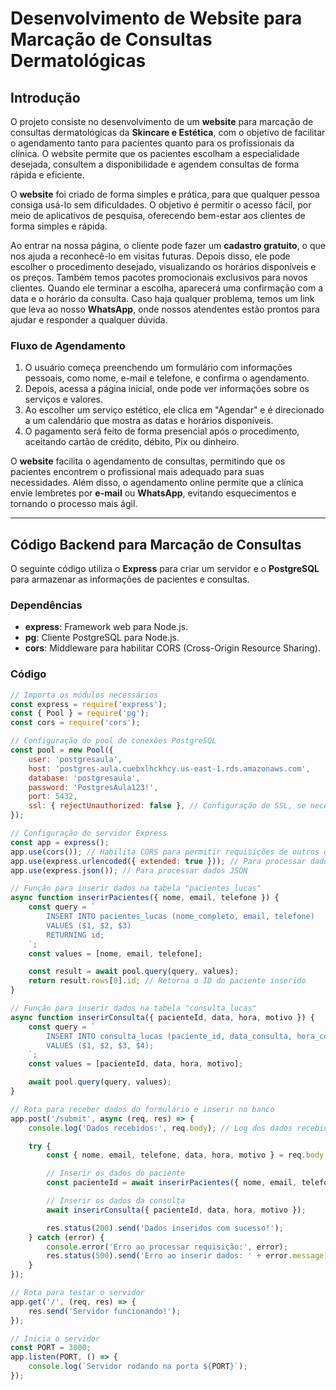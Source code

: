 # Desenvolvimento de Website para Marcação de Consultas Dermatológicas

## Introdução

O projeto consiste no desenvolvimento de um **website** para marcação de consultas dermatológicas da **Skincare e Estética**, com o objetivo de facilitar o agendamento tanto para pacientes quanto para os profissionais da clínica. O website permite que os pacientes escolham a especialidade desejada, consultem a disponibilidade e agendem consultas de forma rápida e eficiente.

O **website** foi criado de forma simples e prática, para que qualquer pessoa consiga usá-lo sem dificuldades. O objetivo é permitir o acesso fácil, por meio de aplicativos de pesquisa, oferecendo bem-estar aos clientes de forma simples e rápida.

Ao entrar na nossa página, o cliente pode fazer um **cadastro gratuito**, o que nos ajuda a reconhecê-lo em visitas futuras. Depois disso, ele pode escolher o procedimento desejado, visualizando os horários disponíveis e os preços. Também temos pacotes promocionais exclusivos para novos clientes. Quando ele terminar a escolha, aparecerá uma confirmação com a data e o horário da consulta. Caso haja qualquer problema, temos um link que leva ao nosso **WhatsApp**, onde nossos atendentes estão prontos para ajudar e responder a qualquer dúvida.

### Fluxo de Agendamento

1. O usuário começa preenchendo um formulário com informações pessoais, como nome, e-mail e telefone, e confirma o agendamento.
2. Depois, acessa a página inicial, onde pode ver informações sobre os serviços e valores.
3. Ao escolher um serviço estético, ele clica em "Agendar" e é direcionado a um calendário que mostra as datas e horários disponíveis.
4. O pagamento será feito de forma presencial após o procedimento, aceitando cartão de crédito, débito, Pix ou dinheiro.

O **website** facilita o agendamento de consultas, permitindo que os pacientes encontrem o profissional mais adequado para suas necessidades. Além disso, o agendamento online permite que a clínica envie lembretes por **e-mail** ou **WhatsApp**, evitando esquecimentos e tornando o processo mais ágil.

---

## Código Backend para Marcação de Consultas

O seguinte código utiliza o **Express** para criar um servidor e o **PostgreSQL** para armazenar as informações de pacientes e consultas.

### Dependências

- **express**: Framework web para Node.js.
- **pg**: Cliente PostgreSQL para Node.js.
- **cors**: Middleware para habilitar CORS (Cross-Origin Resource Sharing).

### Código

```javascript
// Importa os módulos necessários
const express = require('express');
const { Pool } = require('pg');
const cors = require('cors');

// Configuração do pool de conexões PostgreSQL
const pool = new Pool({
    user: 'postgresaula',
    host: 'postgres-aula.cuebxlhckhcy.us-east-1.rds.amazonaws.com',
    database: 'postgresaula',
    password: 'PostgresAula123!',
    port: 5432,
    ssl: { rejectUnauthorized: false }, // Configuração de SSL, se necessário
});

// Configuração do servidor Express
const app = express();
app.use(cors()); // Habilita CORS para permitir requisições de outros domínios
app.use(express.urlencoded({ extended: true })); // Para processar dados de formulários
app.use(express.json()); // Para processar dados JSON

// Função para inserir dados na tabela "pacientes_lucas"
async function inserirPacientes({ nome, email, telefone }) {
    const query = `
        INSERT INTO pacientes_lucas (nome_completo, email, telefone)
        VALUES ($1, $2, $3)
        RETURNING id;
    `;
    const values = [nome, email, telefone];

    const result = await pool.query(query, values);
    return result.rows[0].id; // Retorna o ID do paciente inserido
}

// Função para inserir dados na tabela "consulta_lucas"
async function inserirConsulta({ pacienteId, data, hora, motivo }) {
    const query = `
        INSERT INTO consulta_lucas (paciente_id, data_consulta, hora_consulta, motivo_consulta)
        VALUES ($1, $2, $3, $4);
    `;
    const values = [pacienteId, data, hora, motivo];

    await pool.query(query, values);
}

// Rota para receber dados do formulário e inserir no banco
app.post('/submit', async (req, res) => {
    console.log('Dados recebidos:', req.body); // Log dos dados recebidos

    try {
        const { nome, email, telefone, data, hora, motivo } = req.body;

        // Inserir os dados do paciente
        const pacienteId = await inserirPacientes({ nome, email, telefone });

        // Inserir os dados da consulta
        await inserirConsulta({ pacienteId, data, hora, motivo });

        res.status(200).send('Dados inseridos com sucesso!');
    } catch (error) {
        console.error('Erro ao processar requisição:', error);
        res.status(500).send('Erro ao inserir dados: ' + error.message);
    }
});

// Rota para testar o servidor
app.get('/', (req, res) => {
    res.send('Servidor funcionando!');
});

// Inicia o servidor
const PORT = 3000;
app.listen(PORT, () => {
    console.log(`Servidor rodando na porta ${PORT}`);
});
